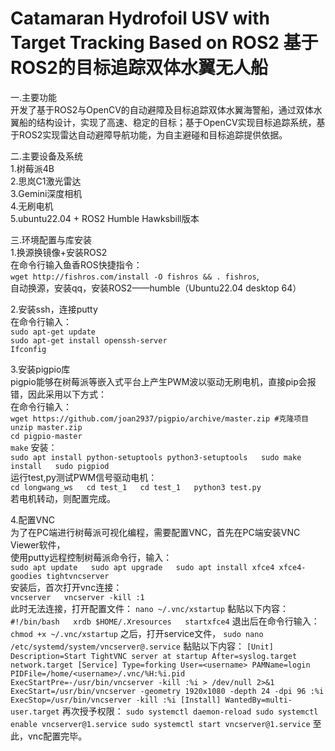 # Catamaran Hydrofoil USV with Target Tracking Based on ROS2  基于ROS2的目标追踪双体水翼无人船

一.主要功能  
开发了基于ROS2与OpenCV的自动避障及目标追踪双体水翼海警船，通过双体水翼船的结构设计，实现了高速、稳定的目标；基于OpenCV实现目标追踪系统，基于ROS2实现雷达自动避障导航功能，为自主避碰和目标追踪提供依据。

二.主要设备及系统  
1.树莓派4B  
2.思岚C1激光雷达  
3.Gemini深度相机  
4.无刷电机  
5.ubuntu22.04 + ROS2 Humble Hawksbill版本

三.环境配置与库安装  
1.换源换镜像+安装ROS2  
在命令行输入鱼香ROS快捷指令：  
`wget http://fishros.com/install -O fishros && . fishros`,  
自动换源，安装qq，安装ROS2——humble（Ubuntu22.04 desktop 64）

2.安装ssh，连接putty  
在命令行输入：  
`sudo apt-get update`   
`sudo apt-get install openssh-server `   
`Ifconfig`

3.安装pigpio库  
pigpio能够在树莓派等嵌入式平台上产生PWM波以驱动无刷电机，直接pip会报错，因此采用以下方式：  
在命令行输入：  
`wget https://github.com/joan2937/pigpio/archive/master.zip #克隆项目`  
`unzip master.zip`  
`cd pigpio-master`  
`make`
安装：  
`sudo apt install python-setuptools python3-setuptools  
sudo make install  
sudo pigpiod`  
运行test,py测试PWM信号驱动电机：  
`cd longwang_ws  
cd test_1  
cd test_1  
python3 test.py `  
若电机转动，则配置完成。

4.配置VNC  
为了在PC端进行树莓派可视化编程，需要配置VNC，首先在PC端安装VNC Viewer软件，  
使用putty远程控制树莓派命令行，输入：  
`sudo apt update  
sudo apt upgrade  
sudo apt install xfce4 xfce4-goodies tightvncserver`  
安装后，首次打开vnc连接：  
`vncserver  
vncserver -kill :1`  
此时无法连接，打开配置文件：
`nano ~/.vnc/xstartup`
黏贴以下内容：
`#!/bin/bash  
xrdb $HOME/.Xresources  
startxfce4`
退出后在命令行输入：
`chmod +x ~/.vnc/xstartup`
之后，打开service文件，
`sudo nano /etc/systemd/system/vncserver@.service`
黏贴以下内容：
`[Unit]
Description=Start TightVNC server at startup
After=syslog.target network.target
[Service]
Type=forking
User=<username>
PAMName=login
PIDFile=/home/<username>/.vnc/%H:%i.pid
ExecStartPre=-/usr/bin/vncserver -kill :%i > /dev/null 2>&1
ExecStart=/usr/bin/vncserver -geometry 1920x1080 -depth 24 -dpi 96 :%i
ExecStop=/usr/bin/vncserver -kill :%i
[Install]
WantedBy=multi-user.target`
再次授予权限：
`sudo systemctl daemon-reload
sudo systemctl enable vncserver@1.service
sudo systemctl start vncserver@1.service`
至此，vnc配置完毕。
